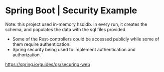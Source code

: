 # Spring Boot | Security Example

Note: this project used in-memory hsqldb. In every run, it creates the schema, and populates the data with the sql files provided.


* Some of the Rest-controllers could be accessed publicly while some of them require authentication.
* Spring security being used to implement authentication and authorization.


https://spring.io/guides/gs/securing-web
